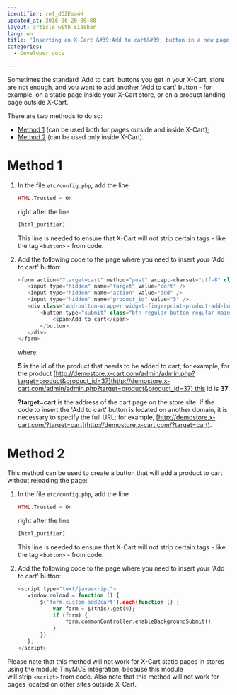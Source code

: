 ```yaml
---
identifier: ref_dQZEma4K
updated_at: 2016-06-20 00:00
layout: article_with_sidebar
lang: en
title: 'Inserting an X-Cart &#39;Add to cart&#39; button in a new page'
categories:
  - Developer docs

---
```



Sometimes the standard 'Add to cart' buttons you get in your X-Cart  store are not enough, and you want to add another 'Add to cart' button - for example, on a static page inside your X-Cart store, or on a product landing page outside X-Cart.

There are two methods to do so:

*   [Method 1](#method-1) (can be used both for pages outside and inside X-Cart);
*   [Method 2](#method-2) (can be used only inside X-Cart).

# Method 1

1.  In the file `etc/config.php`, add the line

    ```php
    HTML.Trusted = On
    ```

    right after the line 

    ```php
    [html_purifier]
    ```

    This line is needed to ensure that X-Cart will _not_ strip certain tags - like the tag `<button>` - from code.

2.  Add the following code to the page where you need to insert your 'Add to cart' button:

    ```php
    <form action="?target=cart" method="post" accept-charset="utf-8" class="custom-add2cart">
       <input type="hidden" name="target" value="cart" />
       <input type="hidden" name="action" value="add" />
       <input type="hidden" name="product_id" value="5" />
       <div class="add-button-wrapper widget-fingerprint-product-add-button">
           <button type="submit" class="btn regular-button regular-main-button add2cart submit">
               <span>Add to cart</span>
           </button>
       </div>
    </form>
    ```

    where:

    **5** is the id of the product that needs to be added to cart; for example, for the product [http://demostore.x-cart.com/admin/admin.php?target=product&product_id=37](http://demostore.x-cart.com/admin/admin.php?target=product&product_id=37) this id is **37**.

    **?target=cart** is the address of the cart page on the store site. If the code to insert the 'Add to cart' button is located on another domain, it is necessary to specify the full URL; for example, [http://demostore.x-cart.com/?target=cart](http://demostore.x-cart.com/?target=cart).

# Method 2

This method can be used to create a button that will add a product to cart without reloading the page:

1.  In the file `etc/config.php`, add the line

    ```php
    HTML.Trusted = On
    ```

    right after the line 

    ```php
    [html_purifier]
    ```

    This line is needed to ensure that X-Cart will _not_ strip certain tags - like the tag `<button>` - from code.

2.  Add the following code to the page where you need to insert your 'Add to cart' button:

    ```php
    <script type="text/javascript">
       window.onload = function () {
           $('form.custom-add2cart').each(function () {
               var form = $(this).get(0);
               if (form) {
                   form.commonController.enableBackgroundSubmit()
               }
           })
       };
    </script>
    ```

Please note that this method will not work for X-Cart static pages in stores using the module TinyMCE integration, because this module will strip `<script>` from code. Also note that this method will not work for pages located on other sites outside X-Cart.